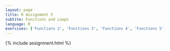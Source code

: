 ```yaml
---
layout: page
title: R Assignment 5
subtite: Functions and Loops
language: R
exercises: ['Functions 2', 'Functions 3', 'Functions 4', 'Functions 5', 'Loops 2', 'Loops 3']
---
```


{% include assignment.html %}
